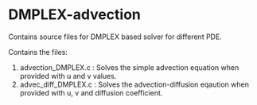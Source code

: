 # DMPLEX-advection
Contains source files for DMPLEX based solver for different PDE.

Contains the files: 

1. advection_DMPLEX.c  : Solves the simple advection equation when provided with u and v values. 
2. advec_diff_DMPLEX.c : Solves the advection-diffusion eqaution when provided with u, v and diffusion coefficient. 

